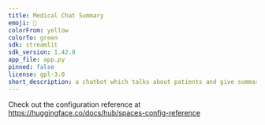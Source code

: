 ```yaml
---
title: Medical Chat Summary
emoji: 🐠
colorFrom: yellow
colorTo: green
sdk: streamlit
sdk_version: 1.42.0
app_file: app.py
pinned: false
license: gpl-3.0
short_description: a chatbot which talks about patients and give summary
---
```


Check out the configuration reference at https://huggingface.co/docs/hub/spaces-config-reference
